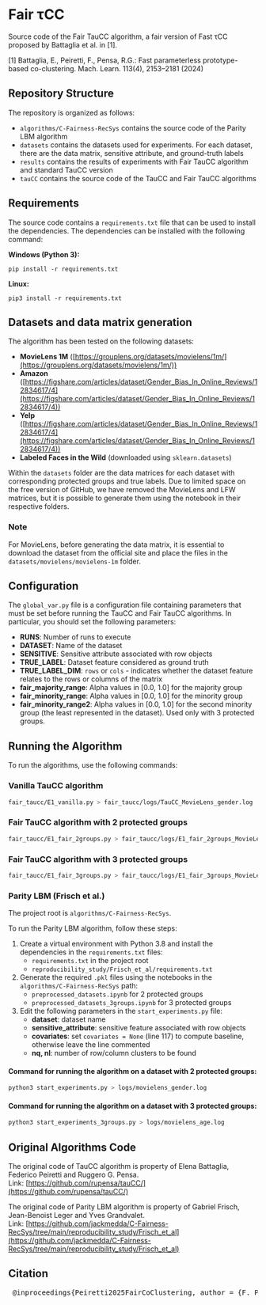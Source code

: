 # Fair τCC

Source code of the Fair TauCC algorithm, a fair version of Fast τCC proposed by Battaglia et al. in [1].

[1] Battaglia, E., Peiretti, F., Pensa, R.G.: Fast parameterless prototype-based co-clustering. Mach. Learn. 113(4), 2153–2181 (2024)

## Repository Structure

The repository is organized as follows:

* `algorithms/C-Fairness-RecSys` contains the source code of the Parity LBM algorithm
* `datasets` contains the datasets used for experiments. For each dataset, there are the data matrix, sensitive attribute, and ground-truth labels
* `results` contains the results of experiments with Fair TauCC algorithm and standard TauCC version
* `tauCC` contains the source code of the TauCC and Fair TauCC algorithms

## Requirements

The source code contains a `requirements.txt` file that can be used to install the dependencies. The dependencies can be installed with the following command:

**Windows (Python 3):**
```
pip install -r requirements.txt
```

**Linux:**
```
pip3 install -r requirements.txt
```

## Datasets and data matrix generation

The algorithm has been tested on the following datasets:

- **MovieLens 1M** ([https://grouplens.org/datasets/movielens/1m/](https://grouplens.org/datasets/movielens/1m/))
- **Amazon** ([https://figshare.com/articles/dataset/Gender_Bias_In_Online_Reviews/12834617/4](https://figshare.com/articles/dataset/Gender_Bias_In_Online_Reviews/12834617/4))
- **Yelp** ([https://figshare.com/articles/dataset/Gender_Bias_In_Online_Reviews/12834617/4](https://figshare.com/articles/dataset/Gender_Bias_In_Online_Reviews/12834617/4))
- **Labeled Faces in the Wild** (downloaded using `sklearn.datasets`)

Within the `datasets` folder are the data matrices for each dataset with corresponding protected groups and true labels. Due to limited space on the free version of GitHub, we have removed the MovieLens and LFW matrices, but it is possible to generate them using the notebook in their respective folders.

### Note
For MovieLens, before generating the data matrix, it is essential to download the dataset from the official site and place the files in the `datasets/movielens/movielens-1m` folder.

## Configuration

The `global_var.py` file is a configuration file containing parameters that must be set before running the TauCC and Fair TauCC algorithms. In particular, you should set the following parameters:

* **RUNS**: Number of runs to execute
* **DATASET**: Name of the dataset
* **SENSITIVE**: Sensitive attribute associated with row objects
* **TRUE_LABEL**: Dataset feature considered as ground truth
* **TRUE_LABEL_DIM**: `rows` or `cols` - indicates whether the dataset feature relates to the rows or columns of the matrix
* **fair_majority_range**: Alpha values in [0.0, 1.0] for the majority group
* **fair_minority_range**: Alpha values in [0.0, 1.0] for the minority group
* **fair_minority_range2**: Alpha values in [0.0, 1.0] for the second minority group (the least represented in the dataset). Used only with 3 protected groups.

## Running the Algorithm

To run the algorithms, use the following commands:

### Vanilla TauCC algorithm
```bash
fair_taucc/E1_vanilla.py > fair_taucc/logs/TauCC_MovieLens_gender.log
```

### Fair TauCC algorithm with 2 protected groups
```bash
fair_taucc/E1_fair_2groups.py > fair_taucc/logs/E1_fair_2groups_MovieLens1M_gender.log
```

### Fair TauCC algorithm with 3 protected groups
```bash
fair_taucc/E1_fair_3groups.py > fair_taucc/logs/E1_fair_3groups_MovieLens1M_age.log
```

### Parity LBM (Frisch et al.)

The project root is `algorithms/C-Fairness-RecSys`.

To run the Parity LBM algorithm, follow these steps:

1. Create a virtual environment with Python 3.8 and install the dependencies in the `requirements.txt` files:
   - `requirements.txt` in the project root
   - `reproducibility_study/Frisch_et_al/requirements.txt`
2. Generate the required `.pkl` files using the notebooks in the `algorithms/C-Fairness-RecSys` path:
   - `preprocessed_datasets.ipynb` for 2 protected groups
   - `preprocessed_datasets_3groups.ipynb` for 3 protected groups
3. Edit the following parameters in the `start_experiments.py` file:
   - **dataset**: dataset name
   - **sensitive_attribute**: sensitive feature associated with row objects
   - **covariates**: set `covariates = None` (line 117) to compute baseline, otherwise leave the line commented
   - **nq, nl**: number of row/column clusters to be found

#### Command for running the algorithm on a dataset with 2 protected groups:
```bash
python3 start_experiments.py > logs/movielens_gender.log
```

#### Command for running the algorithm on a dataset with 3 protected groups:
```bash
python3 start_experiments_3groups.py > logs/movielens_age.log
```


## Original Algorithms Code

The original code of TauCC algorithm is property of Elena Battaglia, Federico Peiretti and Ruggero G. Pensa.  
Link: [https://github.com/rupensa/tauCC/](https://github.com/rupensa/tauCC/)

The original code of Parity LBM algorithm is property of Gabriel Frisch, Jean-Benoist Leger and Yves Grandvalet.  
Link: [https://github.com/jackmedda/C-Fairness-RecSys/tree/main/reproducibility_study/Frisch_et_al](https://github.com/jackmedda/C-Fairness-RecSys/tree/main/reproducibility_study/Frisch_et_al)


## Citation

<pre> @inproceedings{Peiretti2025FairCoClustering, author = {F. Peiretti and R. G. Pensa}, title = {Fair Associative Co-Clustering}, booktitle = {Proceedings of the European Conference on Machine Learning and Principles and Practice of Knowledge Discovery in Databases (ECML PKDD)}, year = {2025}, address = {Porto, Portugal}} </pre>




